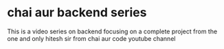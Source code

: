 # chai aur backend series

This is a video series on backend focusing on a complete project from the one and only hitesh sir from chai aur code youtube channel